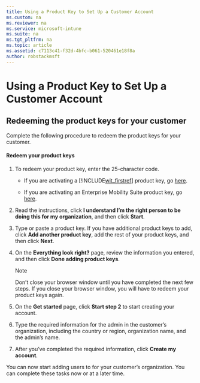 ```yaml
---
title: Using a Product Key to Set Up a Customer Account
ms.custom: na
ms.reviewer: na
ms.service: microsoft-intune
ms.suite: na
ms.tgt_pltfrm: na
ms.topic: article
ms.assetid: c7113c41-f32d-4bfc-b061-520461e18f8a
author: robstackmsft
---
```

# Using a Product Key to Set Up a Customer Account

## Redeeming the product keys for your customer
Complete the following procedure to redeem the product keys for your customer.

#### Redeem your product keys

1.  To redeem your product key, enter the 25-character code.

    -   If you are activating a [!INCLUDE[wit_firstref](/includes/wit_firstref_md.md)] product key, go [here](https://account.manage.microsoft.com/commerce/productkeystart.aspx).

    -   If you are activating an Enterprise Mobility Suite product key, go [here](http://www.microsoft.com/ems/open).

2.  Read the instructions, click **I understand I’m the right person to be doing this for my organization**, and then click **Start**.

3.  Type or paste a product key. If you have additional product keys to add, click **Add another product key**, add the rest of your product keys, and then click **Next**.

4.  On the **Everything look right?** page, review the information you entered, and then click **Done adding product keys**.

    > [!NOTE]
    > Don’t close your browser window until you have completed the next few steps. If you close your browser window, you will have to redeem your product keys again.

5.  On the **Get started** page, click **Start step 2** to start creating your account.

6.  Type the required information for the admin in the customer’s organization, including the country or region, organization name, and the admin’s name.

7.  After you’ve completed the required information, click **Create my account**.

You can now start adding users to for your customer’s organization. You can complete these tasks now or at a later time.

